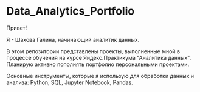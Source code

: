 # Data_Analytics_Portfolio

Привет! 

Я - Шахова Галина, начинающий аналитик данных.

В этом репозитории представлены проекты, выполненные мной в процессе обучения на курсе Яндекс.Практикума "Аналитика данных".  
Планирую активно пополнять портфолио персональными проектами.

Основные инструменты, которые я использую для обработки данных и анализа: Python, SQL, Jupyter Notebook, Pandas.
